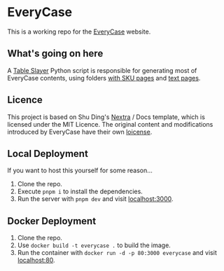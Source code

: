 # EveryCase

This is a working repo for the [EveryCase](https://everycase.org/) website.

## What's going on here

A [Table Slayer](scripts/table_slayer.py) Python script is responsible for generating most of EveryCase contents, using folders [with SKU pages](trash/layout/) and [text pages](trash/pages/).

## Licence

This project is based on Shu Ding's [Nextra](https://github.com/shuding/nextra/) / Docs template, which is licensed under the MIT Licence. The original content and modifications introduced by EveryCase have their own [loicense](LICENCE.md).

## Local Deployment

If you want to host this yourself for some reason…

1. Clone the repo.
2. Execute `pnpm i` to install the dependencies.
3. Run the server with `pnpm dev` and visit [localhost:3000](http://localhost:3000/).

## Docker Deployment

1. Clone the repo.
2. Use `docker build -t everycase .` to build the image.
3. Run the container with `docker run -d -p 80:3000 everycase` and visit [localhost:80](http://localhost/).
